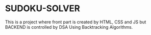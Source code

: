 # SUDOKU-SOLVER
This is a project where front part is created by HTML, CSS and JS but BACKEND is controlled by DSA Using Backtracking Algorithms.
